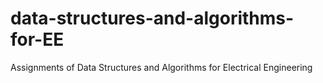# data-structures-and-algorithms-for-EE
Assignments of Data Structures and Algorithms for Electrical Engineering
